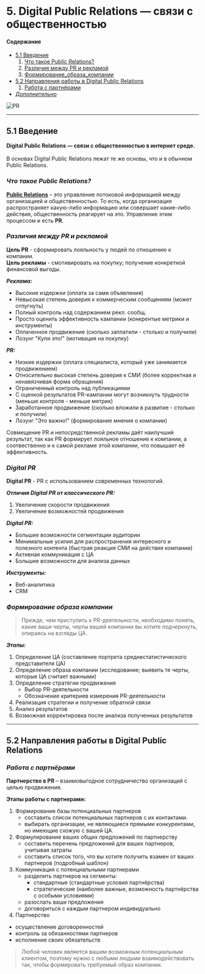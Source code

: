 # 5. Digital Public Relations — связи с общественностью

<h4>Содержание</h4>
<ul>
  <li><a href="#51-введение">5.1 Введение</a>
    <ol>
      <li><a href="#что-такое-public-relations">Что такое Public Relations?</a></li>
      <li><a href="#различия-между-pr-и-рекламой">Различия между PR и рекламой</a></li>
      <li><a href="#формирование-образа-компании">Формирование_образа_компании</a></li>
    </ol>
  </li>
  <li><a href="#52-направления-работы-в-digital-public-relations">5.2 Направления работы в Digital Public Relations</a>
    <ol>
      <li><a href="#работа-с-партнёрами">Работа с партнёрами</a></li>
    </ol>
  </li>
  <li><a href="#Дополнительно">Дополнительно</a></li>
</ul>

![PR](https://github.com/Kalashnikov-Ivan/Stepik_Notebook/blob/master/Internet_Marketing_Basics/image/PR-v-Advertising-graphic.png)

<hr>

## 5.1 Введение
**Digital Public Relations — связи с общественностью в интернет среде.** <br> <br>
В основах Digital Public Relations лежат те же основы, что и в обычном Public Relations.


### ***Что такое Public Relations?***

[**Public Relations**](https://ru.wikipedia.org/wiki/%D0%A1%D0%B2%D1%8F%D0%B7%D0%B8_%D1%81_%D0%BE%D0%B1%D1%89%D0%B5%D1%81%D1%82%D0%B2%D0%B5%D0%BD%D0%BD%D0%BE%D1%81%D1%82%D1%8C%D1%8E) – это управление потоковой информацией между организацией и общественностью. 
То есть, когда организация распространяет какую-либо информацию или совершает какие-либо действия, общественность реагирует на это. Управление этим процессом и есть **PR**.

### ***Различия между PR и рекламой***

**Цель PR** - сформировать лояльность у людей по отношению к компании.<br>
**Цель рекламы** - смотивировать на покупку; получение конкретной финансовой выгоды.

***Реклама:***
- Высокие издержки (оплата за сами объявления)
- Невысокая степень доверия к коммерческим сообщениям (может отпугнуть)
- Полный контроль над содержанием рекл. сообщ.
- Просто оценить эффективность кампании (конкрентые метрики и инструменты)
- Оплаченное продвижение (сколько заплатили - столько и получили)
- Лозунг "Купи это!" (мотивация на покупку)

***PR:***
- Низкие издержки (оплата специалиста, который уже занимается продвижением)
- Относительно высокая степень доверия к СМИ (более корректная и ненавязчивая форма обращения)
- Ограниченный контроль над публикациями
- С оценкой результатов PR-кампании могут возникнуть трудности (меньше контроля - меньше метрик)
- Заработанное продвижение (сколько вложили в развитие - столько и получили)
- Лозунг "Это важно!" (формирование мнения о компании)

Совмещение PR и непосредственной рекламы даёт наилучший результат, так как PR формирует лояльное отношение к компании, а соотвественно и к самой рекламе этой компании, что повышает её эффективность.

### ***Digital PR***
**Digital PR** - PR с использованием современных технологий.

***Отличия Digital PR от классического PR:***
  1. Увеличение скорости продвижения
  2. Увеличение возможностей продвижения

***Digital PR:***
- Большие возможности сегментации аудитории
- Минимальные усилия для распространения интересного и полезного контента (быстрая реакция СМИ на действия компании)
- Активная коммуникация с ЦА
- Большие возможности для анализа данных

***Инструменты:***
* Веб-аналитика
* CRM

### ***Формирование образа компании***
> Прежде, чем приступить к PR-деятельности, необходимо понять, какие ваши черты, черты вашей компании вы хотите подчеркнуть, опираясь на взгляды ЦА.

***Этапы:***
1. Определение ЦА (составление портрета среднестатистического представителя ЦА)
2. Определение образа компании (исследование; выявить те черты, которые ЦА считает важными) 
3. Определение стратегии продвижения 
    * Выбор PR-деятельности
    * Обозначение критериев измерения PR-деятельности
4. Реализация стратегии и получение обратной связи
5. Анализ результатов
6. Возможная корректировка после анализа полученных результатов

<hr>

## 5.2 Направления работы в Digital Public Relations
### ***Работа с партнёрами***
**Партнерство в PR** –  взаимовыгодное сотрудничество организаций с целью продвижения.

**Этапы работы с партнерами:**
1. Формирование базы потенциальных партнеров
   - составить список потенциальных партнеров с их контактами.
   - выбирать организации, не являющиеся прямыми конкурентами, но имеющие схожую с вашей ЦА.
2. Формулирование ваших общих предложений по партнерству
    - составить перечень предложений для ваших партнеров, учитывая затраты
    - составить список того, что вы хотите получить взамен от ваших партнеров (подробный шаблон)
3. Коммуникация с потенциальными партнерами
    - разделить партнеров на сегменты:
      - стандартные (стандартные условия партнёрства)
      - стратегические (наиболее важные, возможность партнёрства с особыми условиями)
     - разослать ваши предложения
     - договориться с каждым партнером индивидуально
4. Партнерство
  - осуществление договоренностей
  - контроль за обязанностями партнеров
  - исполнение своих обязательств
> Любой человек является вашим возможным потенциальным клиентом, поэтому нужно с любыми людьми взаимодействовать так, чтобы формировать требуемый образ компании.
